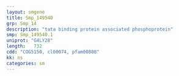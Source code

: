 ```yaml
---
layout: smgene
title: Smp_149540
grp: Smp_14
description: "tata binding protein associated phosphoprotein"
smp: Smp_149540.1
uniprot: "G4LY28"
length:   732
cdd: "COG5150, cl00074, pfam00808"
kk: ns
categories: sm
---
```

